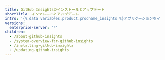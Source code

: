 ```yaml
---
title: GitHub Insightsのインストールとアップデート
shortTitle: インストールとアップデート
intro: '{% data variables.product.prodname_insights %}アプリケーションをインストールし、そのアプリケーションを最新バージョンにアップデートできます。'
versions:
  enterprise-server: '*'
children:
  - /about-github-insights
  - /system-overview-for-github-insights
  - /installing-github-insights
  - /updating-github-insights
---
```


